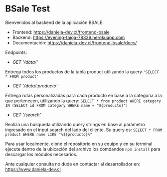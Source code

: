 #  BSale Test
Bienvenidos al backend de la aplicación BSALE.

 - Frontend: https://daniela-dev.cl/frontend-bsale 
 - Backend: https://evening-taiga-78339.herokuapp.com
 - Documentación: https://daniela-dev.cl/frontend-bsale/docs/

Endpoints:

 - *GET '/data/'*

Entrega todos los productos de la tabla product utilizando la query `'SELECT * FROM product'`

- *GET '/data/:producto'*

Entrega rutas personalizadas para cada producto en base a la categoría a la que pertenecen, utilizando la query: `SELECT * from product WHERE category IN (SELECT id FROM category WHERE name = "${producto}")`

- *GET '/search'*

Realiza una búsqueda utilizando query strings en base al parámetro ingresado en el input search del lado del cliente. Su query es: `SELECT * FROM product WHERE name LIKE "%${producto}%"`

Para usar localmente, clone el repositorio en su equipo y en su terminal ejecute dentro de la ubicación del archivo los comdandos `npm install` para descargar los módulos necesarios.

Ante cualquier consulta no dude en contactar al desarrollador en: https://www.daniela-dev.cl